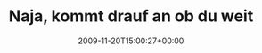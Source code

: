---
retweeted: false
source: <a href="http://www.swift-app.com/" rel="nofollow">Swift</a>
entities:
  hashtags: []
  symbols: []
  user_mentions: []
  urls: []
display_text_range:
- '0'
- '128'
favorite_count: '0'
id_str: '5891123667'
truncated: false
retweet_count: '0'
id: '5891123667'
created_at: Fri Nov 20 15:00:27 +0000 2009
favorited: false
full_text: Naja, kommt drauf an ob du weiterhin Interesse hast - vielleicht siehts
  ja im Dezember besser aus. Muss es nur wegplanen können.
lang: de
tags:
- pesos:twitter
date: '2009-11-20T15:00:27+00:00'
src: https://twitter.com/bascht/status/5891123667
original_url: https://twitter.com/bascht/status/5891123667
type: twitter_tweet
text: Naja, kommt drauf an ob du weiterhin Interesse hast - vielleicht siehts ja im
  Dezember besser aus. Muss es nur wegplanen können.
title: Naja, kommt drauf an ob du weit

---